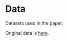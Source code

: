 # Data

Datasets used in the paper.

Original data is [here](http://research.chicagobooth.edu/kilts/marketing-databases/erim).
